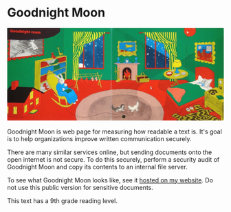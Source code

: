 # Goodnight Moon
![image](goodnight_moon.jpg?raw=true)

Goodnight Moon is web page for measuring how readable a text is. It's goal is to help organizations improve written communication securely.

There are many similar services online, but sending documents onto the open internet is not secure. To do this securely, perform a security audit of Goodnight Moon and copy its contents to an internal file server.

To see what Goodnight Moon looks like, see it [hosted on my website](https://mweiden.github.io/goodnight-moon/). Do not use this public version for sensitive documents.

This text has a 9th grade reading level.
